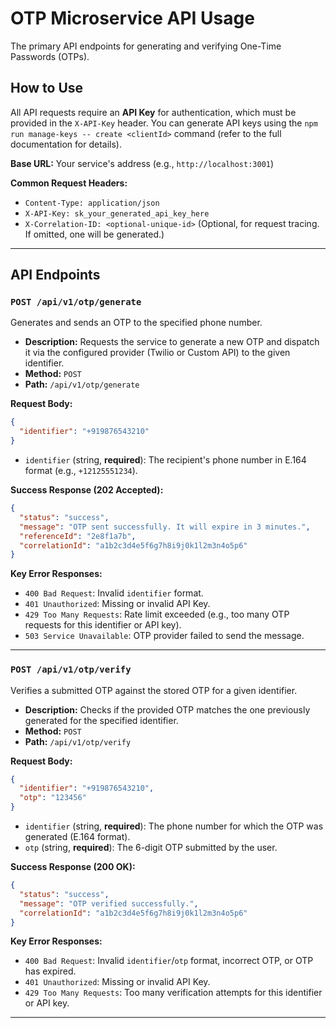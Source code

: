 # OTP Microservice API Usage
The primary API endpoints for generating and verifying One-Time Passwords (OTPs).

## How to Use

All API requests require an **API Key** for authentication, which must be provided in the `X-API-Key` header. You can generate API keys using the `npm run manage-keys -- create <clientId>` command (refer to the full documentation for details).

**Base URL:** Your service's address (e.g., `http://localhost:3001`)

**Common Request Headers:**

*   `Content-Type: application/json`
*   `X-API-Key: sk_your_generated_api_key_here`
*   `X-Correlation-ID: <optional-unique-id>` (Optional, for request tracing. If omitted, one will be generated.)

---

## API Endpoints

### `POST /api/v1/otp/generate`

Generates and sends an OTP to the specified phone number.

*   **Description:** Requests the service to generate a new OTP and dispatch it via the configured provider (Twilio or Custom API) to the given identifier.
*   **Method:** `POST`
*   **Path:** `/api/v1/otp/generate`

**Request Body:**

```json
{
  "identifier": "+919876543210"
}
```

*   `identifier` (string, **required**): The recipient's phone number in E.164 format (e.g., `+12125551234`).

**Success Response (202 Accepted):**

```json
{
  "status": "success",
  "message": "OTP sent successfully. It will expire in 3 minutes.",
  "referenceId": "2e8f1a7b",
  "correlationId": "a1b2c3d4e5f6g7h8i9j0k1l2m3n4o5p6"
}
```

**Key Error Responses:**

*   `400 Bad Request`: Invalid `identifier` format.
*   `401 Unauthorized`: Missing or invalid API Key.
*   `429 Too Many Requests`: Rate limit exceeded (e.g., too many OTP requests for this identifier or API key).
*   `503 Service Unavailable`: OTP provider failed to send the message.

---

### `POST /api/v1/otp/verify`

Verifies a submitted OTP against the stored OTP for a given identifier.

*   **Description:** Checks if the provided OTP matches the one previously generated for the specified identifier.
*   **Method:** `POST`
*   **Path:** `/api/v1/otp/verify`

**Request Body:**

```json
{
  "identifier": "+919876543210",
  "otp": "123456"
}
```

*   `identifier` (string, **required**): The phone number for which the OTP was generated (E.164 format).
*   `otp` (string, **required**): The 6-digit OTP submitted by the user.

**Success Response (200 OK):**

```json
{
  "status": "success",
  "message": "OTP verified successfully.",
  "correlationId": "a1b2c3d4e5f6g7h8i9j0k1l2m3n4o5p6"
}
```

**Key Error Responses:**

*   `400 Bad Request`: Invalid `identifier`/`otp` format, incorrect OTP, or OTP has expired.
*   `401 Unauthorized`: Missing or invalid API Key.
*   `429 Too Many Requests`: Too many verification attempts for this identifier or API key.

---